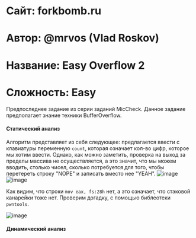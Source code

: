 
# Сайт: forkbomb.ru 
# Автор: @mrvos (Vlad Roskov) 
# Название: Easy Overflow 2
# Сложность: Easy


Предпоследнее задание из серии заданий MicCheck. Данное задание предполагает знание техники 
BufferOverflow.

#### Статический анализ

Алгоритм представляет из себя следующее: предлагается ввести с клавиатуры переменную `count`, которая 
означает кол-во цифр, которое мы хотим ввести. Однако, как можно заметить, проверка на выход за пределы 
массива не осуществляется, а это значит, что мы можем вводить, столько чисел, сколько потребуется для того, чтобы 
перетереть строку "NOPE" и записать вместо нее "YEAH".
![image](https://github.com/user-attachments/assets/93c5dde7-119f-4ec3-a59f-e67be0475e8f)
![image](https://github.com/user-attachments/assets/a930f6a1-10af-4a1a-baff-292e9273a8d1)

Как видим, что строки `mov eax, fs:28h` нет, а это означает, что 
стэковой канарейки тоже нет. Проверим догадку, с помощью библеотеки `pwntools`. 

![image](https://github.com/user-attachments/assets/f9b88c09-1683-4faa-a095-e15d35928f53)

#### Динамический анализ
